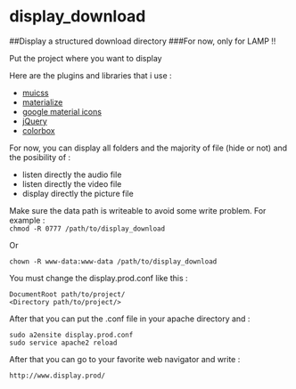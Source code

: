 # display_download
##Display a structured download directory
###For now, only for LAMP !!
  
Put the project where you want to display  

Here are the plugins and libraries that i use :  
* [muicss](https://www.muicss.com/)
* [materialize](http://materializecss.com/)
* [google material icons](https://design.google.com/icons/)
* [jQuery](https://jquery.com/)
* [colorbox](http://www.jacklmoore.com/colorbox/)

For now, you can display all folders and the majority of file (hide or not) and the posibility of :  
* listen directly the audio file
* listen directly the video file
* display directly the picture file  

Make sure the data path is writeable to avoid some write problem. For example :  
```chmod -R 0777 /path/to/display_download ```  

Or  

```chown -R www-data:www-data /path/to/display_download ```

You must change the display.prod.conf like this :  
```
DocumentRoot path/to/project/
<Directory path/to/project/>
```

After that you can put the .conf file in your apache directory and :  
```
sudo a2ensite display.prod.conf
sudo service apache2 reload
```
  
After that you can go to your favorite web navigator and write :


    http://www.display.prod/